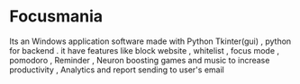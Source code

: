 # Focusmania
Its an Windows application software made with Python Tkinter(gui) , python for backend . it have features like block website , whitelist , focus mode , pomodoro , Reminder , Neuron boosting games and music to increase productivity , Analytics and report sending to user's email
